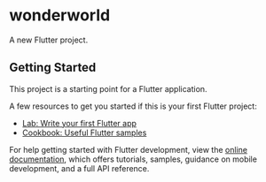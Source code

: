 # wonderworld

A new Flutter project.

## Getting Started

This project is a starting point for a Flutter application.

A few resources to get you started if this is your first Flutter project:


- [Lab: Write your first Flutter app](https://docs.flutter.dev/get-started/codelab)
- [Cookbook: Useful Flutter samples](https://docs.flutter.dev/cookbook)
  

For help getting started with Flutter development, view the
[online documentation](https://docs.flutter.dev/), which offers tutorials,
samples, guidance on mobile development, and a full API reference.
